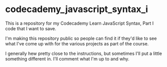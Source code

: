 # codecademy_javascript_syntax_i
 This is a repository for my Codecademy Learn JavaScript Syntax, Part I code that I want to save.

 I'm making this repository public so people can find it if they'd like to see what I've come up with for the various projects as part of the course.

 I generally hew pretty close to the instructions, but sometimes I'll put a little something different in. I'll comment what I'm up to and why.
